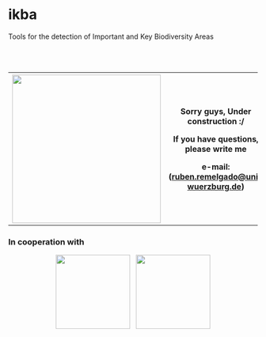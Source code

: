 # ikba


<p>
Tools for the detection of Important and Key Biodiversity Areas
</p>

<br>
<br>

<table align="center" border="0">
<tr>
<th width="300"><img src="https://octodex.github.com/images/constructocat2.jpg" height="300"></th>
  <th width="500"><p>Sorry guys, Under construction :/</p><p>If you have questions, please write me</p><p>e-mail: (<a href="mailto:ruben.remelgado@uni-wuerzburg.de">ruben.remelgado@uni-wuerzburg.de</a>)</p></th>
</tr>
  
</table>
<p align="center">



</p>



### In cooperation with
<p align="center">
<img src="http://www.birdlife.ch/sites/default/files/IBA-Stamp_2.jpg" height="150">&nbsp;&nbsp;&nbsp;<img src="https://www.birdlife.org/sites/default/files/logo_0.png" height="150">
</p>
